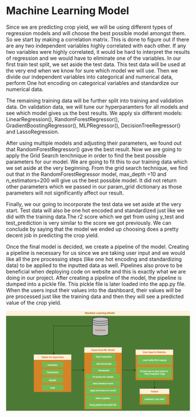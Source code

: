# Machine Learning Model
Since we are predicting crop yield, we will be using different types of regression models and will choose the best possible model amongst them. So we start by making a correlation matrix. This is done to figure out if there are any two independent variables highly correlated with each other. If any two variables were highly correlated, it would be hard to interpret the results of regression and we would have to eliminate one of the variables. In our first train test split, we set aside the test data. This test data will be used at the very end when we know for sure which model we will use. Then we divide our independent variables into categorical and numerical data, perform One hot encoding on categorical variables and standardize our numerical data. 

The remaining training data will be further split into training and validation data. On validation data, we will tune our hyperparamters for all models and see which model gives us the best results. We apply six different models: LinearRegression(), RandomForestRegressor(), GradientBoostingRegressor(), MLPRegressor(), DecisionTreeRegressor() and LassoRegression. 

After using multiple models and adjusting their parameters, we found out that RandomForestRegressor() gave the best result. Now we are going to apply the Grid Search tenchnique in order to find the best possible parameters for our model. We are going to fit this to our training data which we set aside at the very beginning. From the grid search technique, we find out that in the RandomForestRegressor model, max_depth =10 and n_estimators=200 will give us the best possible model. It did not return other parameters which we passed in our param_grid dictionary as those parameters will not significantly affect our result.

Finally, we our going to incorporate the test data we set aside at the very start. Test data will also be one hot encoded and standardized just like we did with the training data.The r2 score which we get from using y_test and test_prediction is very similar to the score we got previously. We can conclude by saying that the model we ended up choosing does a pretty decent job in predicting the crop yield. 

Once the final model is decided, we create a pipeline of the model. Creating a pipeline is necessary for us since we are taking user input and we would like all the pre processing steps (like one hot encoding and standardizing data) to be applied to the inputted data as well. Pipelines also prove to be beneficial when deploying code on website and this is exactly what we are doing in our project. After creating a pipeline of the model, the pipeline is dumped into a pickle file. This pickle file is later loaded into the app.py file. When the users input their values into the dashboard, their values will be pre processed just like the training data and then they will see a predicted value of the crop yield.  

<p align="center">
  <img src="https://github.com/NedaAJ/Global-Crop-Yield-Analysis/blob/main/Machine_learning/ML_Model_Flowchart.PNG"
  width="600" 
  height=auto class="rounded">
</p>


